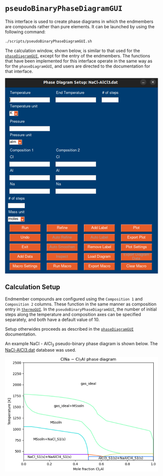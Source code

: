 # `pseudoBinaryPhaseDiagramGUI`
This interface is used to create phase diagrams in which the endmembers are compounds rather than pure elements. It can be launched by using the following command:

```bash
./scripts/pseudoBinaryPhaseDiagramGUI.sh
```

 The calculation window, shown below, is similar to that used for the [`phaseDiagramGUI`](/doc/phaseDiagramGUI.md), except for the entry of the endmembers. The functions that have been implemented for this interface operate in the same way as for the `phaseDiagramGUI`, and users are directed to the documentation for that interface.

![`pseudoBinaryPhaseDiagramGUI` default window](/doc/images/pseudoBinaryPhaseDiagramGUI-default.png)

## Calculation Setup
Endmember compounds are configured using the `Composition 1` and `Composition 2` columns. These function in the same manner as composition entry in [`thermoGUI`](/doc/thermoGUI.md). In the `pseudoBinaryPhaseDiagramGUI`, the number of initial steps along the temperature and composition axes can be specified separately, and both have a default value of 10.

Setup otherwides proceeds as described in the [`phaseDiagramGUI`](/doc/phaseDiagramGUI.md#calculation_setup) documentation.

An example NaCl - AlCl<sub>3</sub> pseudo-binary phase diagram is shown below. The [NaCl-AlCl3.dat](/data/NaCl-AlCl3.dat) database was used.

![Example NaCl - AlCl<sub>3</sub> generated using `pseudoBinaryPhaseDiagramGUI`](/doc/images/nacl-alcl3-phaseDiagram.png)